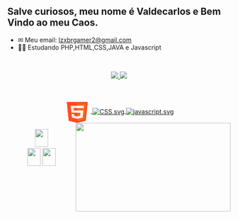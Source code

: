 ##  Salve curiosos, meu nome é Valdecarlos e Bem Vindo ao meu Caos.


- ✉ Meu email: lzxbrgamer2@gmail.com
- 👨‍💻 Estudando PHP,HTML,CSS,JAVA e Javascript

##

<br>

<div align="center">
  <a href="https://github.com/ValdecarlosLZ">
  <img height="140em" src="https://github-readme-stats.vercel.app/api?username=ValdecarlosLZ&show_icons=true&theme=dark&include_all_commits=true&count_private=true"/>
  <img height="140em" src="https://github-readme-stats.vercel.app/api/top-langs/?username=ValdecarlosLZ&layout=compact&langs_count=7&theme=dark"/>
</div>

  ##
<div align="center">
  <div style="display: inline_block"><br>

  <img align="center" alt="html.svg" height="50" width="60" src="https://raw.githubusercontent.com/ValdecarlosLZ/Imagens/main/Html%20logo.png?token=GHSAT0AAAAAACACSKDLTRXFIZRFOJR3M5WGZAR7F3Q">
  <img align="center" alt="CSS.svg" height="50" width="60" src="https://icons8.com.br/icon/21278/css3">
   <img align="center" alt="javascript.svg" height="50" width="60" src="https://icons8.com.br/icon/106036/logotipo-javascript">
  <img align="right" src="https://c.tenor.com/yC8bymA-_2IAAAAC/meliodas-seven-deadly-sins.gif" height="200" width="350">

</div>
</div>  
  

<div align="center">
   <div style="display: inline_block">

   <p>

   <a href="#" target="_blank"/><img src="https://icons8.com.br/icon/43625/instagram" target="_blank" height="40" width="30" aling="right"></a>	  
   <a href = "lzxbrgamer2@gmail.com"><img src="https://icons8.com.br/icon/P7UIlhbpWzZm/gmail" target=" _blank" height="40" width="30" aling="right"></a>
   <a href="https://www.linkedin.com/in/valdecarlos-henrique-garcia-dos-santos-36403621a/" target="_blank" aling="right"><img src="https://icons8.com.br/icon/xuvGCOXi8Wyg/linkedin" target="_blank" height="40" width="30"></a>


   </p>





  </div>
</div>

##
